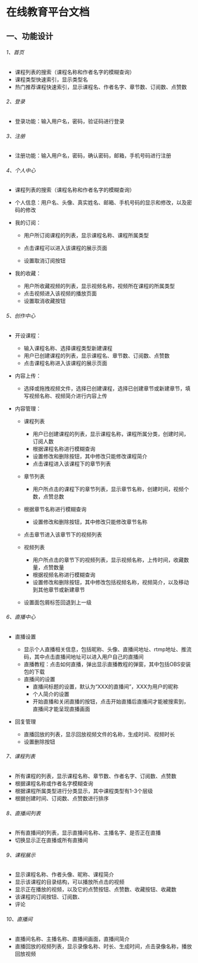 # 在线教育平台文档

## 一、功能设计

###### 1、首页

* 课程列表的搜索（课程名称和作者名字的模糊查询）
* 课程类型快速索引，显示类型名
* 热门推荐课程快速索引，显示课程名、作者名字、章节数、订阅数、点赞数

###### 2、登录

* 登录功能：输入用户名，密码，验证码进行登录

###### 3、注册

* 注册功能：输入用户名，密码，确认密码，邮箱，手机号码进行注册

###### 4、个人中心

* 课程列表的搜索（课程名称和作者名字的模糊查询）

* 个人信息：用户名、头像、真实姓名、邮箱、手机号码的显示和修改，以及密码的修改

* 我的订阅：

  * 用户所订阅课程的列表，显示课程名称、课程所属类型

  * 点击课程可以进入该课程的展示页面
  * 设置取消订阅按钮

* 我的收藏：

  * 用户所收藏视频的列表，显示视频名称，视频所在课程的所属类型
  * 点击视频进入该视频的播放页面
  * 设置取消收藏按钮

###### 5、创作中心

* 开设课程： 
  * 输入课程名称、选择课程类型新建课程
  * 用户已创建课程的列表，显示课程名、章节数、订阅数、点赞数
  * 点击课程名称进入该课程的展示页面
* 内容上传：
  
  * 选择或拖拽视频文件，选择已创建课程，选择已创建章节或新建章节，填写视频名称、视频简介进行内容上传
* 内容管理：
  
  * 课程列表
  
    * 用户已创建课程的列表，显示课程名称，课程所属分类，创建时间，订阅人数
    * 根据课程名称进行模糊查询
    * 设置修改和删除按钮，其中修改只能修改课程简介
    * 点击课程进入该课程下的章节列表
  * 章节列表
  
    * 用户所点击的课程下的章节列表，显示章节名称，创建时间，视频个数，点赞总数
  * 根据章节名称进行模糊查询
    * 设置修改和删除按钮，其中修改只能修改章节名称
  * 点击章节进入该章节下的视频列表
  * 视频列表
    * 用户所点击的章节下的视频列表，显示视频名称，上传时间，收藏数量，点赞数量
    * 根据视频名称进行模糊查询
    * 设置修改和删除按钮，其中修改包括视频名称，视频简介，以及移动到其他章节或新建章节
  * 设置面包屑标签回退到上一级
  

###### 6、直播中心

* 直播设置

  * 显示个人直播相关信息，包括昵称、头像、直播间地址、rtmp地址、推流码，其中点击直播间地址可以进入用户自己的直播间
  * 直播教程：点击如何直播，弹出显示直播教程的弹窗，其中包括OBS安装包的下载
  * 直播间的设置
    * 直播间标题的设置，默认为“XXX的直播间”，XXX为用户的昵称
    * 个人简介的设置
    * 开始直播和关闭直播的按钮，点击开始直播后直播间才能被搜索到，直播间才能呈现直播画面
 * 回复管理
    * 直播回放的列表，显示回放视频文件的名称，生成时间、视频时长
    * 设置删除按钮

###### 7、课程列表

* 所有课程的列表，显示课程名称、章节数、作者名字、订阅数、点赞数
* 根据课程名称或作者名字模糊查询
* 根据课程所属类型进行分类显示，其中课程类型有1-3个层级
* 根据创建时间、订阅数、点赞数进行排序

###### 8、直播间列表

* 所有直播间的列表，显示直播间名称、主播名字、是否正在直播
* 切换显示正在直播或所有直播间

###### 9、课程展示

* 显示课程名称、作者头像、昵称、课程简介
* 显示该课程的目录结构，可以播放所点击的视频
* 显示正在播放的视频，以及它的点赞按钮、点赞数、收藏按钮、收藏数
* 该课程的订阅按钮、订阅数、
* 评论

###### 10、直播间

* 直播间名称、主播名称、直播间画面，直播间简介
* 直播回放的视频列表，显示录像名称、时长、生成时间，点击录像名称，播放回放视频



  















